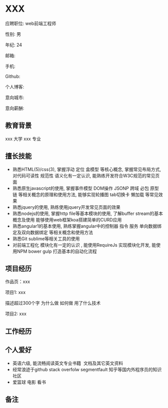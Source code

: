 # XXX

应聘职位: web前端工程师

性别: 男

年纪: 24

邮箱: 

手机: 

Github: 

个人博客:

意向城市:

意向薪酬:

## 教育背景

xxx 大学 xxx 专业

## 擅长技能
* 熟悉HTML(5)/css(3), 掌握浮动 定位 盒模型 等核心概念, 掌握常见布局方式, 
对代码可读性 规范性 语义化有一定认识, 能熟练开发符合W3C规范的常见页面
* 熟悉原生javascript的使用, 掌握事件模型 DOM操作 JSONP 跨域 必包 原型链
等相关概念的原理和使用方法, 能够实现轮播图 tab切换卡 懒加载 等常见效果
* 熟悉jquery的使用, 熟练使用jquery开发常见页面的效果
* 熟悉nodejs的使用, 掌握http file等基本模块的使用, 了解buffer stream的基本概念及使用
能够使用web框架koa搭建简单的CURD应用
* 熟悉angular1的基本使用, 熟练掌握angular中的控制器 指令 服务 单向数据绑定及双向数据绑定
等相关概念和使用方法
* 熟悉Git sublime等相关工具的使用
* 对前端工程化 模块化有一定的认识 , 能使用RequireJs 实现模块化开发, 能使用NPM
bower gulp 打造基本的自动化流程


## 项目经历
作品页：xxx

项目1: xxx

描述超过300个字
为什么做 如何做  用了什么技术

项目2: xxx

## 工作经历
## 个人爱好
* 英语六级, 能流畅阅读英文专业书籍  文档及其它英文资料
* 经常浪迹于github stack overfolw segmentfault 知乎等国内外程序员的知识社区
* 爱篮球 电影 看书
  
## 备注
